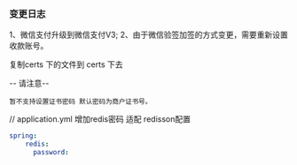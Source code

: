 ### 变更日志
1、微信支付升级到微信支付V3;
2、由于微信验签加签的方式变更，需要重新设置收款账号。



复制certs 下的文件到 certs 下去


-- 请注意-- 
```
暂不支持设置证书密码 默认密码为商户证书号。
```


// 
application.yml  增加redis密码 适配 redisson配置
```yaml
spring:
    redis:
      password: 

```